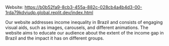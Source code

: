 Website: https://b0b52fa9-8cb3-455a-882c-028cb4a4b4d3-00-1rda79kdviudp.global.replit.dev/index.html

Our website addresses income inequality in Brazil and consists of engaging visual aids, such
as images, carousels, and different animations. The website aims to educate our audience about
the extent of the income gap in Brazil and the impact it has on different groups.